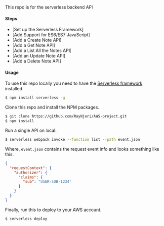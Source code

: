 This repo is for the serverless backend API 
#### Steps

- [Set up the Serverless Framework]
- [Add Support for ES6/ES7 JavaScript]
- [Add a Create Note API]
- [Add a Get Note API]
- [Add a List All the Notes API]
- [Add an Update Note API]
- [Add a Delete Note API]


#### Usage

To use this repo locally you need to have the [Serverless framework](https://serverless.com) installed.

``` bash
$ npm install serverless -g
```

Clone this repo and install the NPM packages.

``` bash
$ git clone https://github.com/RayNjeri/AWS-project.git
$ npm install
```

Run a single API on local.

``` bash
$ serverless webpack invoke --function list --path event.json
```

Where, `event.json` contains the request event info and looks something like this.

``` json
{
  "requestContext": {
    "authorizer": {
      "claims": {
        "sub": "USER-SUB-1234"
      }
    }
  }
}
```

Finally, run this to deploy to your AWS account.

``` bash
$ serverless deploy
```